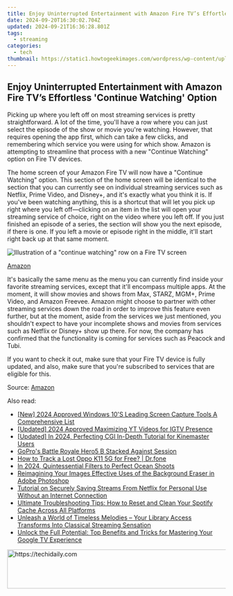 ```yaml
---
title: Enjoy Uninterrupted Entertainment with Amazon Fire TV’s Effortless 'Continue Watching' Option
date: 2024-09-20T16:30:02.704Z
updated: 2024-09-21T16:36:28.801Z
tags:
  - streaming
categories:
  - tech
thumbnail: https://static1.howtogeekimages.com/wordpress/wp-content/uploads/2023/12/52919882046_bdede59dc5_k.jpg
---
```


## Enjoy Uninterrupted Entertainment with Amazon Fire TV’s Effortless 'Continue Watching' Option

Picking up where you left off on most streaming services is pretty straightforward. A lot of the time, you'll have a row where you can just select the episode of the show or movie you're watching. However, that requires opening the app first, which can take a few clicks, and remembering which service you were using for which show. Amazon is attempting to streamline that process with a new "Continue Watching" option on Fire TV devices.

 The home screen of your Amazon Fire TV will now have a "Continue Watching" option. This section of the home screen will be identical to the section that you can currently see on individual streaming services such as Netflix, Prime Video, and Disney+, and it's exactly what you think it is. If you've been watching anything, this is a shortcut that will let you pick up right where you left off—clicking on an item in the list will open your streaming service of choice, right on the video where you left off. If you just finished an episode of a series, the section will show you the next episode, if there is one. If you left a movie or episode right in the middle, it'll start right back up at that same moment.

![Illustration of a "continue watching" row on a Fire TV screen](https://static1.howtogeekimages.com/wordpress/wp-content/uploads/2023/12/fire.png) 

[Amazon](https://amazonfiretv.blog/continue-watching-feature-comes-to-fire-tv-home-screen-00699b5be5a3)

 It's basically the same menu as the menu you can currently find inside your favorite streaming services, except that it'll encompass multiple apps. At the moment, it will show movies and shows from Max, STARZ, MGM+, Prime Video, and Amazon Freevee. Amazon might choose to partner with other streaming services down the road in order to improve this feature even further, but at the moment, aside from the services we just mentioned, you shouldn't expect to have your incomplete shows and movies from services such as Netflix or Disney+ show up there. For now, the company has confirmed that the functionality is coming for services such as Peacock and Tubi.

 If you want to check it out, make sure that your Fire TV device is fully updated, and also, make sure that you're subscribed to services that are eligible for this.

 Source: [Amazon](https://amazonfiretv.blog/continue-watching-feature-comes-to-fire-tv-home-screen-00699b5be5a3)

<ins class="adsbygoogle"
     style="display:block"
     data-ad-format="autorelaxed"
     data-ad-client="ca-pub-7571918770474297"
     data-ad-slot="1223367746"></ins>

<ins class="adsbygoogle"
     style="display:block"
     data-ad-client="ca-pub-7571918770474297"
     data-ad-slot="8358498916"
     data-ad-format="auto"
     data-full-width-responsive="true"></ins>

<span class="atpl-alsoreadstyle">Also read:</span>
<div><ul>
<li><a href="https://screen-sharing-recording.techidaily.com/new-2024-approved-windows-10s-leading-screen-capture-tools-a-comprehensive-list/"><u>[New] 2024 Approved Windows 10'S Leading Screen Capture Tools A Comprehensive List</u></a></li>
<li><a href="https://youtube-sure.techidaily.com/ed-2024-approved-maximizing-yt-videos-for-igtv-presence/"><u>[Updated] 2024 Approved Maximizing YT Videos for IGTV Presence</u></a></li>
<li><a href="https://article-helps.techidaily.com/updated-in-2024-perfecting-cgi-in-depth-tutorial-for-kinemaster-users/"><u>[Updated] In 2024, Perfecting CGI In-Depth Tutorial for Kinemaster Users</u></a></li>
<li><a href="https://extra-lessons.techidaily.com/gopros-battle-royale-hero5-b-stacked-against-session/"><u>GoPro's Battle Royale Hero5 B Stacked Against Session</u></a></li>
<li><a href="https://android-location-track.techidaily.com/how-to-track-a-lost-oppo-k11-5g-for-free-drfone-by-drfone-virtual-android/"><u>How to Track a Lost Oppo K11 5G for Free? | Dr.fone</u></a></li>
<li><a href="https://fox-cloud.techidaily.com/in-2024-quintessential-filters-to-perfect-ocean-shoots/"><u>In 2024, Quintessential Filters to Perfect Ocean Shoots</u></a></li>
<li><a href="https://extra-hints.techidaily.com/reimagining-your-images-effective-uses-of-the-background-eraser-in-adobe-photoshop/"><u>Reimagining Your Images Effective Uses of the Background Eraser in Adobe Photoshop</u></a></li>
<li><a href="https://media-tips.techidaily.com/tutorial-on-securely-saving-streams-from-netflix-for-personal-use-without-an-internet-connection/"><u>Tutorial on Securely Saving Streams From Netflix for Personal Use Without an Internet Connection</u></a></li>
<li><a href="https://media-tips.techidaily.com/ultimate-troubleshooting-tips-how-to-reset-and-clean-your-spotify-cache-across-all-platforms/"><u>Ultimate Troubleshooting Tips: How to Reset and Clean Your Spotify Cache Across All Platforms</u></a></li>
<li><a href="https://media-tips.techidaily.com/unleash-a-world-of-timeless-melodies-your-library-access-transforms-into-classical-streaming-sensation/"><u>Unleash a World of Timeless Melodies – Your Library Access Transforms Into Classical Streaming Sensation</u></a></li>
<li><a href="https://media-tips.techidaily.com/unlock-the-full-potential-top-benefits-and-tricks-for-mastering-your-google-tv-experience/"><u>Unlock the Full Potential: Top Benefits and Tricks for Mastering Your Google TV Experience</u></a></li>
</ul></div>

<!-- affiliate ads begin -->
<a href="https://aligracehair.sjv.io/c/5597632/1975841/19272" target="_top" id="1975841">
  <img src="//a.impactradius-go.com/display-ad/19272-1975841" border="0" alt="https://techidaily.com" width="728" height="90"/>
</a>
<img height="0" width="0" src="https://aligracehair.sjv.io/i/5597632/1975841/19272" style="position:absolute;visibility:hidden;" border="0" />
<!-- affiliate ads end -->

